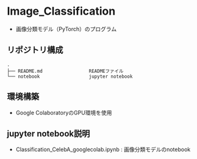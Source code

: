 # Image_Classification
* 画像分類モデル（PyTorch）のプログラム

## リポジトリ構成
```
.
├── README.md                 READMEファイル
└── notebook                  jupyter notebook
```

## 環境構築

* Google ColaboratoryのGPU環境を使用

## jupyter notebook説明
* Classification_CelebA_googlecolab.ipynb : 画像分類モデルのnotebook
